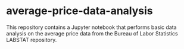 # average-price-data-analysis

This repository contains a Jupyter notebook that performs basic data analysis on the average price data from the Bureau of Labor Statistics LABSTAT repository.
